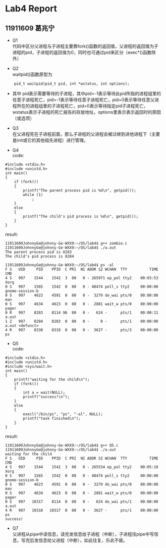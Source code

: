 # Lab4 Report

## 11911609 葛兆宁

* Q1  
代码中区分父进程与子进程主要靠fork()函数的返回值，父进程的返回值为子进程的pid，子进程的返回值为0，同时也可通过pid来区分（exec*()函数除外）

* Q2  
waitpid()函数原型为

```text
    pid_t waitpid(pid_t pid, int *wstatus, int options);
```

* 其中 pid表示需要等待的子进程，其中pid<-1表示等待此pid所指的进程组里的任意子进程死亡，pid=-1表示等待任意子进程死亡，pid=0表示等待任意父进程所在的进程组里的子进程死亡，pid>0表示等待指定pid子进程死亡，wstatus表示子进程的死亡报告的存放地址，options里表示表示返回时的原因（或选项）

* Q3  
在父进程死在子进程前面，那么子进程的父进程会被过继到进他进程下（主要是init或它的其他祖先进程）进行管理。

* Q4  
code:

```code
#include <stdio.h>
#include <unistd.h>
int main()
{
    if (fork())
    {
        printf("The parent process pid is %d\n", getpid());
        while (1)
            ;
    }
    else
    {
        printf("The child's pid process is %d\n", getpid());
    }
}
```

result:

```result1
11911609JohnnyGe@johnny-Ge-WXX9:~/OS/lab4$ g++ zombie.c 
11911609JohnnyGe@johnny-Ge-WXX9:~/OS/lab4$ ./a.out 
The parent process pid is 8283
The child's pid process is 8284
```

```result2
11911609JohnnyGe@johnny-Ge-WXX9:~/OS/lab4$ ps -al
F S   UID     PID    PPID  C PRI  NI ADDR SZ WCHAN  TTY          TIME CMD
4 S   997    1544    1542  3  80   0 - 265971 ep_pol tty2    00:03:53 Xorg
0 S   997    1565    1542  0  80   0 - 48474 poll_s tty2     00:00:00 gnome-session-b
0 S   997    4623    4591  0  80   0 -  3279 do_wai pts/0    00:00:00 man
0 S   997    4634    4623  0  80   0 -  2881 wait_w pts/0    00:00:00 pager
0 R   997    8283    8114 96  80   0 -   624 -      pts/1    00:00:11 a.out
1 Z   997    8284    8283  0  80   0 -     0 -      pts/1    00:00:00 a.out <defunct>
4 R   997    8338    8319  0  80   0 -  3627 -      pts/3    00:00:00 ps
```

* Q5  
code:

```code
#include <stdio.h>
#include <unistd.h>
#include <sys/wait.h>
int main()
{
    printf("waiting for the child\n");
    if (fork())
    {
        int a = wait(NULL);
        printf("success!\n");
    }
    else
    {
        execl("/bin/ps", "ps", "-al", NULL);
        printf("task finished\n");
    }
}
```

result:

```result
11911609JohnnyGe@johnny-Ge-WXX9:~/OS/lab4$ g++ Q5.c 
11911609JohnnyGe@johnny-Ge-WXX9:~/OS/lab4$ ./a.out 
waiting for the child
F S   UID     PID    PPID  C PRI  NI ADDR SZ WCHAN  TTY          TIME CMD
4 S   997    1544    1542  3  80   0 - 265534 ep_pol tty2    00:05:18 Xorg
0 S   997    1565    1542  0  80   0 - 48474 poll_s tty2     00:00:00 gnome-session-b
0 S   997    4623    4591  0  80   0 -  3279 do_wai pts/0    00:00:00 man
0 S   997    4634    4623  0  80   0 -  2881 wait_w pts/0    00:00:00 pager
0 S   997   10317    8114  0  80   0 -   624 do_wai pts/1    00:00:00 a.out
4 R   997   10318   10317  0  80   0 -  3627 -      pts/1    00:00:00 ps
success!
```

* Q7  
父进程从pipe中读信息，读完发信息给子进程（中断），子进程往pipe中写信息，写完后发信息给父进程（中断），如此往复，乐此不疲。
